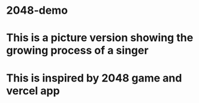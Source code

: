 # 2048-demo

# This is a picture version showing the growing process of a singer
# This is inspired by 2048 game and vercel app
